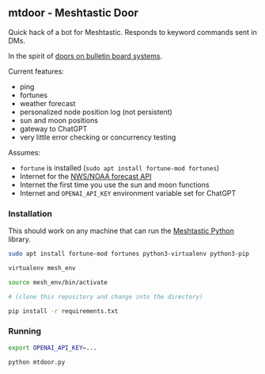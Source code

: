## mtdoor - Meshtastic Door

Quick hack of a bot for Meshtastic. Responds to keyword commands sent in DMs.

In the spirit of [doors on bulletin board systems](https://en.wikipedia.org/wiki/Door_\(bulletin_board_system\)).

Current features:
- ping
- fortunes
- weather forecast
- personalized node position log (not persistent)
- sun and moon positions
- gateway to ChatGPT
- very little error checking or concurrency testing

Assumes:
- `fortune` is installed (`sudo apt install fortune-mod fortunes`)
- Internet for the [NWS/NOAA forecast API](https://www.weather.gov/documentation/services-web-api)
- Internet the first time you use the sun and moon functions
- Internet and `OPENAI_API_KEY` environment variable set for ChatGPT

### Installation

This should work on any machine that can run the [Meshtastic Python](https://github.com/meshtastic/python) library.

```bash
sudo apt install fortune-mod fortunes python3-virtualenv python3-pip

virtualenv mesh_env

source mesh_env/bin/activate

# (clone this repository and change into the directory)

pip install -r requirements.txt
```

### Running

```bash
export OPENAI_API_KEY=...

python mtdoor.py
```

